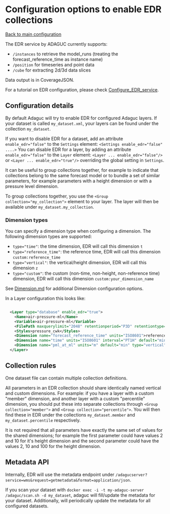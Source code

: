 #  Configuration options to enable EDR collections

[Back to main configuration](../Configuration.md)

The EDR service by ADAGUC currently supports:

- `/instances` to retrieve the model_runs (treating the forecast_reference_time as instance name)
- `/position` for timeseries and point data
- `/cube` for extracting 2d/3d data slices

Data output is in CoverageJSON.

For a tutorial on EDR configuration, please check [Configure_EDR_service](../../tutorials/Configure_EDR_service.md).

## Configuration details

By default Adaguc will try to enable EDR for configured Adaguc layers. If your dataset is called `my_dataset.xml`, your layers can be found under the collection `my_dataset`.

If you want to disable EDR for a dataset, add an attribute `enable_edr="false"` to the `Settings` element:
`<Settings enable_edr="false" ....>`
You can disable EDR for a layer, by adding an attribute `enable_edr="false"` to the `Layer` element:
`<Layer ... enable_edr="false"/>` or `<Layer ... enable_edr="true"/>` overriding the global setting in `Settings`.

It can be useful to group collections together, for example to indicate that collections belong to the same forecast model or to bundle a set of similar parameters, for example parameters with a height dimension or with a pressure level dimension.

To group collections together, you use the `<Group collection="my_collection">` element to your layer. The layer will then be available under `my_dataset.my_collection`.

### Dimension types

You can specify a dimension type when configuring a dimension. The following dimension types are supported:

- `type="time"`: the time dimension, EDR will call this dimension `t`
- `type="reference_time"`: the reference time, EDR will call this dimension `custom:reference_time`
- `type="vertical"`: the vertical/height dimension, EDR will call this dimension `z`
- `type="custom"`: the custom (non-time, non-height, non-reference time) dimension, EDR will call this dimension `custom:your_dimension_name`

See [Dimension.md](/doc/configuration/Dimension.md) for additional Dimension configuration options.

In a Layer configuration this looks like:

```xml

  <Layer type="database" enable_edr="true">
    <Name>air-pressure-ml</Name>
    <Variable>air-pressure-ml</Variable>
    <FilePath maxquerylimit="2048" retentionperiod="P3D" retentiontype="datatime" filter="uwcw_ha43_dini_sounding_geoweb_nc.*\.nc$">/data/adaguc-data/uwcw_ha43_dini_sounding_geoweb_nc/</FilePath>
    <Styles>pressure_cwk</Styles>
    <Dimension name="forecast_reference_time" units="ISO8601">reference_time</Dimension>
    <Dimension name="time" units="ISO8601" interval="PT1H" default="min" type="time">time</Dimension>
    <Dimension name="pml_at_ml" units="m" default="min" type="vertical">elevation</Dimension>
  </Layer>
```

## Collection rules

One dataset file can contain multiple collection definitions.

All parameters in an EDR collection should share identically named vertical and custom dimensions. For example: if you have a layer with a custom "member" dimension, and another layer with a custom "percentile" dimension, you should put these into separate collections through `<Group collection="member">` and `<Group collection="percentile">`. You will then find these in EDR under the collections `my_dataset.member` and `my_dataset.percentile` respectively.

It is not required that all parameters have exactly the same set of values for the shared dimensions; for example the first parameter could have values 2 and 10 for it's height dimension and the second parameter could have the values 2, 10 and 100 for the height dimension.

## Metadata API

Internally, EDR will use the metadata endpoint under `/adagucserver?service=wms&request=getmetadata&format=application/json`.

If you scan your dataset with `docker exec -i -t my-adaguc-server /adaguc/scan.sh -d my_dataset`, adaguc will fill/update the metadata for your dataset. Additionally, will periodically update the metadata for all configured datasets.
